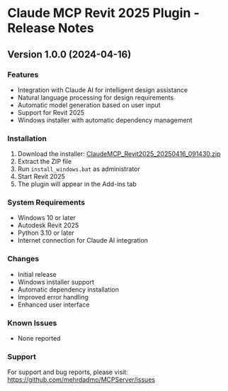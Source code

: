 # Claude MCP Revit 2025 Plugin - Release Notes

## Version 1.0.0 (2024-04-16)

### Features
- Integration with Claude AI for intelligent design assistance
- Natural language processing for design requirements
- Automatic model generation based on user input
- Support for Revit 2025
- Windows installer with automatic dependency management

### Installation
1. Download the installer: [ClaudeMCP_Revit2025_20250416_091430.zip](ClaudeMCP_Revit2025_20250416_091430.zip)
2. Extract the ZIP file
3. Run `install_windows.bat` as administrator
4. Start Revit 2025
5. The plugin will appear in the Add-ins tab

### System Requirements
- Windows 10 or later
- Autodesk Revit 2025
- Python 3.10 or later
- Internet connection for Claude AI integration

### Changes
- Initial release
- Windows installer support
- Automatic dependency installation
- Improved error handling
- Enhanced user interface

### Known Issues
- None reported

### Support
For support and bug reports, please visit:
https://github.com/mehrdadmo/MCPServer/issues 